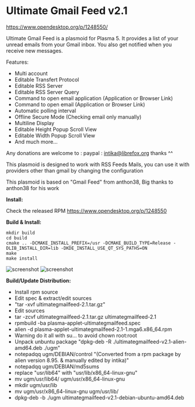 Ultimate Gmail Feed v2.1 
========================

https://www.opendesktop.org/p/1248550/

Ultimate Gmail Feed is a plasmoid for Plasma 5. It provides a list of your unread emails from your Gmail inbox. You also get notified when you receive new messages.

Features:
- Multi account
- Editable Transfert Protocol 
- Editable RSS Server 
- Editable RSS Server Query
- Command to open email application (Application or Browser Link)
- Command to open email (Application or Browser Link)
- Automatic polling interval
- Offline Secure Mode (Checking email only manually)
- Multiline Display
- Editable Height Popup Scroll View
- Editable Width Popup Scroll View
- And much more...

Any donations are welcome to : paypal : intika@librefox.org thanks ^^ 

This plasmoid is designed to work with RSS Feeds Mails, you can use it with providers other than gmail by changing the configuration

This plasmoid is based on "Gmail Feed" from anthon38, Big thanks to anthon38 for his work

**Install:**

Check the released RPM
https://www.opendesktop.org/p/1248550

**Build & Install:**

    mkdir build
    cd build
    cmake .. -DCMAKE_INSTALL_PREFIX=/usr -DCMAKE_BUILD_TYPE=Release -DLIB_INSTALL_DIR=lib -DKDE_INSTALL_USE_QT_SYS_PATHS=ON
    make
    make install

![screenshot](https://i.imgur.com/kqD5uxQ.png)
![screenshot](http://i.imgur.com/uH3LwNA.png)

**Build/Update Distribution:**

- Install rpm source
- Edit spec & extract/edit sources
- "tar -xvf ultimategmailfeed-2.1.tar.gz"
- Edit sources
- tar -zcvf ultimategmailfeed-2.1.tar.gz ultimategmailfeed-2.1
- rpmbuild -ba plasma-applet-ultimategmailfeed.spec
- alien -d plasma-applet-ultimategmailfeed-2.1-1.mga6.x86_64.rpm
- Warning do it all with su... to avoid chown root:root 
- Unpack unbuntu package "dpkg-deb -R ./ultimategmailfeed-v2.1-alien-amd64.deb ./ugm"
- notepadqq ugm/DEBIAN/control "(Converted from a rpm package by alien version 8.95. & manually edited by intika)"
- notepadqq ugm/DEBIAN/md5sums 
- replace "usr/lib64" with "usr/lib/x86_64-linux-gnu"  
- mv ugm/usr/lib64/ ugm/usr/x86_64-linux-gnu
- mkdir ugm/usr/lib
- mv ugm/usr/x86_64-linux-gnu ugm/usr/lib/
- dpkg-deb -b ./ugm ultimategmailfeed-v2.1-debian-ubuntu-amd64.deb
